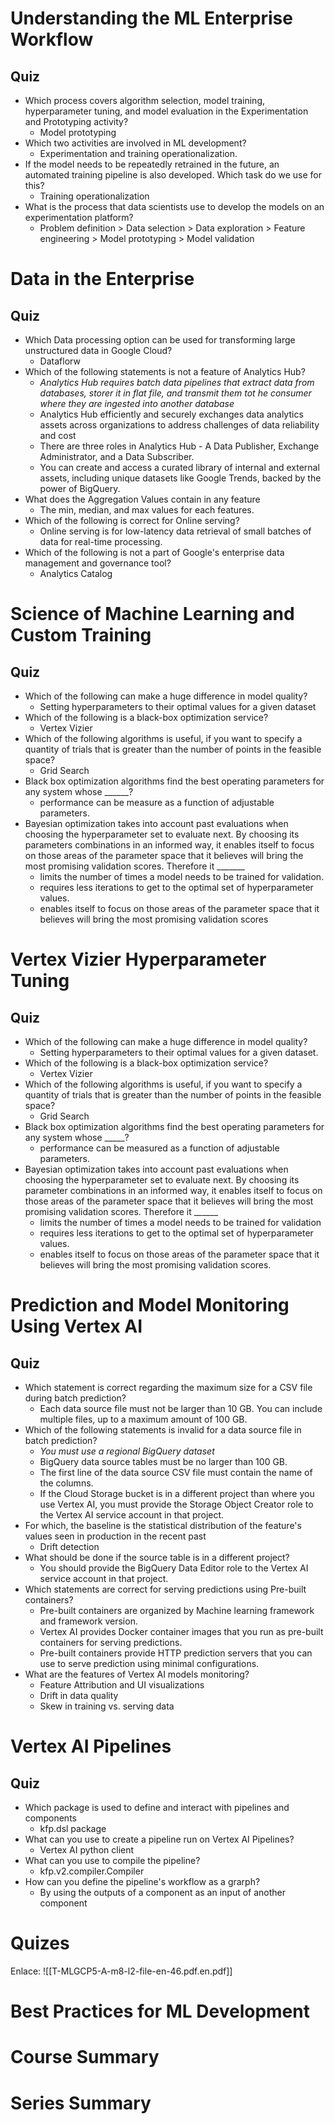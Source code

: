 # Understanding the ML Enterprise Workflow
## Quiz
* Which process covers algorithm selection, model training, hyperparameter tuning, and model evaluation in the Experimentation and Prototyping activity?
	* Model prototyping
* Which two activities are involved in ML development?
	* Experimentation and training operationalization.
* If the model needs to be repeatedly retrained in the future, an automated training pipeline is also developed. Which task do we use for this?
	* Training operationalization
* What is the process that data scientists use to develop the models on an experimentation platform?
	* Problem definition > Data selection > Data exploration > Feature engineering > Model prototyping > Model validation
# Data in the Enterprise
## Quiz
* Which Data processing option can be used for transforming large unstructured data in Google Cloud?
	* Dataflorw
* Which of the following statements is not a feature of Analytics Hub?
	* *Analytics Hub requires batch data pipelines that extract data from databases, storer it in flat file, and transmit them tot he consumer where they are ingested into another database*
	* Analytics Hub efficiently and securely exchanges data analytics assets across organizations to address challenges of data reliability and cost
	* There are three roles in Analytics Hub - A Data Publisher, Exchange Administrator, and a Data Subscriber.
	* You can create and access a curated library of internal and external assets, including unique datasets like Google Trends, backed by the power of BigQuery.
* What does the Aggregation Values contain in any feature
	* The min, median, and max values for each features.
* Which of the following is correct for Online serving?
	* Online serving is for low-latency data retrieval of small batches of data for real-time processing.
* Which of the following is not a part of Google's enterprise data management and governance tool?
	* Analytics Catalog
# Science of Machine Learning and Custom Training
## Quiz
* Which of the following can make a huge difference in model quality?
	* Setting hyperparameters to their optimal values for a given dataset
* Which of the following is a black-box optimization service?
	* Vertex Vizier
* Which of the following algorithms is useful, if you want to specify a quantity of trials that is greater than the number of points in the feasible space?
	* Grid Search
* Black box optimization algorithms find the best operating parameters for any system whose ______?
	* performance can be measure as a function of adjustable parameters.
* Bayesian optimization takes into account past evaluations when choosing the hyperparameter set to evaluate next. By choosing its parameters combinations in an informed way, it enables itself to focus on those areas of the parameter space that it believes will bring the most promising validation scores. Therefore it _______
	* limits the number of times a model needs to be trained for validation.
	* requires less iterations to get to the optimal set of hyperparameter values.
	* enables itself to focus on those areas of the parameter space that it believes will bring the most promising validation scores

# Vertex Vizier Hyperparameter Tuning
## Quiz
* Which of the following can make a huge difference in model quality?
	* Setting hyperparameters to their optimal values for a given dataset.
* Which of the following is a black-box optimization service?
	* Vertex Vizier
* Which of the following algorithms is useful, if you want to specify a quantity of trials that is greater than the number of points in the feasible space?
	* Grid Search
* Black box optimization algorithms find the best operating parameters for any system whose _____?
	* performance can be measured as a function of adjustable parameters.
* Bayesian optimization takes into account past evaluations when choosing the hyperparameter set to evaluate next. By choosing its parameter combinations in an informed way, it enables itself to focus on those areas of the parameter space that it believes will bring the most promising validation scores. Therefore it ______
	* limits the number of times a model needs to be trained for validation
	* requires less iterations to get to the optimal set of hyperparameter values.
	* enables itself to focus on those areas of the parameter space that it believes will bring the most promising validation scores.

# Prediction and Model Monitoring Using Vertex AI
## Quiz
* Which statement is correct regarding the maximum size for a CSV file during batch prediction?
	* Each data source file must not be larger than 10 GB. You can include multiple files, up to a maximum amount of 100 GB.
* Which of the following statements is invalid for a data source file in batch prediction?
	* *You must use a regional BigQuery dataset*
	* BigQuery data source tables must be no larger than 100 GB.
	* The first line of the data source CSV file must contain the name of the columns.
	* If the Cloud Storage bucket is in a different project than where you use Vertex AI, you must provide the Storage Object Creator role to the Vertex AI service account in that project.
* For which, the baseline is the statistical distribution of the feature's values seen in production in the recent past
	* Drift detection
* What should be done if the source table is in a different project?
	* You should provide the BigQuery Data Editor role to the Vertex AI service account in that project.
* Which statements are correct for serving predictions using Pre-built containers?
	* Pre-built containers are organized by Machine learning framework and framework version.
	* Vertex AI provides Docker container images that you run as pre-built containers for serving predictions.
	* Pre-built containers provide HTTP prediction servers that you can use to serve prediction using minimal configurations.
* What are the features of Vertex AI models monitoring?
	* Feature Attribution and UI visualizations
	* Drift in data quality
	* Skew in training vs. serving data
# Vertex AI Pipelines
## Quiz 
* Which package is used to define and interact with pipelines and components
	* kfp.dsl package
* What can you use to create a pipeline run on Vertex AI Pipelines?
	* Vertex AI python client
* What can you use to compile the pipeline?
	* kfp.v2.compiler.Compiler
* How can you define the pipeline's workflow as a grarph?
	* By using the outputs of a component as an input of another component
# Quizes
Enlace: ![[T-MLGCP5-A-m8-l2-file-en-46.pdf.en.pdf]]
# Best Practices for ML Development
# Course Summary
# Series Summary